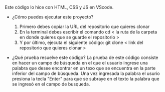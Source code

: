 Este código lo hice con HTML, CSS y JS en VScode.

- ¿Cómo puedes ejecutar este proyecto?
    1. Primero debes copiar la URL del repositorio que quieres clonar 
    2. En la terminal debes escribir el comando cd < la ruta de la carpeta en donde quieres que se guarde el repositorio >
    3. Y por último, ejecuta el siguiente código: git clone < link del repositorio que quieres clonar >

- ¿Qué prueba resuelve este código?
    La prueba de este código consiste en hacer un campo de búsqueda en el que el usuario ingrese una palabra que desee encontrar 
    en un texo que se encuentra en la parte inferior del campo de búsqueda. Una vez ingresada la palabra el usurio presiona la 
    tecla "Enter" para que se subraye en el texto la palabra que se ingresó en el campo de busqueda.
